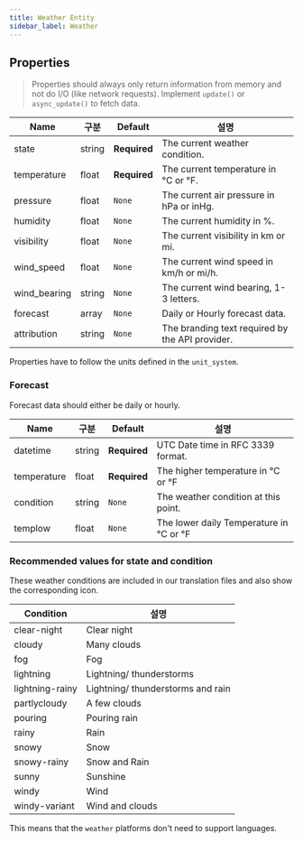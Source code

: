 ```yaml
---
title: Weather Entity
sidebar_label: Weather
---
```


## Properties

> Properties should always only return information from memory and not do I/O (like network requests). Implement `update()` or `async_update()` to fetch data.

| Name         | 구분     | Default      | 설명                                              |
| ------------ | ------ | ------------ | ----------------------------------------------- |
| state        | string | **Required** | The current weather condition.                  |
| temperature  | float  | **Required** | The current temperature in °C or °F.            |
| pressure     | float  | `None`       | The current air pressure in hPa or inHg.        |
| humidity     | float  | `None`       | The current humidity in %.                      |
| visibility   | float  | `None`       | The current visibility in km or mi.             |
| wind_speed   | float  | `None`       | The current wind speed in km/h or mi/h.         |
| wind_bearing | string | `None`       | The current wind bearing, 1-3 letters.          |
| forecast     | array  | `None`       | Daily or Hourly forecast data.                  |
| attribution  | string | `None`       | The branding text required by the API provider. |

Properties have to follow the units defined in the `unit_system`.

### Forecast

Forecast data should either be daily or hourly.

| Name        | 구분     | Default      | 설명                                      |
| ----------- | ------ | ------------ | --------------------------------------- |
| datetime    | string | **Required** | UTC Date time in RFC 3339 format.       |
| temperature | float  | **Required** | The higher temperature in °C or °F      |
| condition   | string | `None`       | The weather condition at this point.    |
| templow     | float  | `None`       | The lower daily Temperature in °C or °F |

### Recommended values for state and condition

These weather conditions are included in our translation files and also show the corresponding icon.

| Condition       | 설명                                |
| --------------- | --------------------------------- |
| clear-night     | Clear night                       |
| cloudy          | Many clouds                       |
| fog             | Fog                               |
| lightning       | Lightning/ thunderstorms          |
| lightning-rainy | Lightning/ thunderstorms and rain |
| partlycloudy    | A few clouds                      |
| pouring         | Pouring rain                      |
| rainy           | Rain                              |
| snowy           | Snow                              |
| snowy-rainy     | Snow and Rain                     |
| sunny           | Sunshine                          |
| windy           | Wind                              |
| windy-variant   | Wind and clouds                   |

This means that the `weather` platforms don't need to support languages.